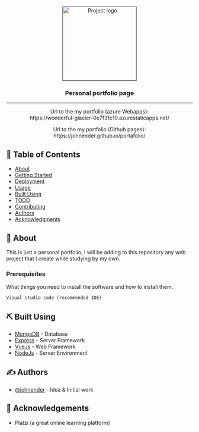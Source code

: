 <p align="center">
  <a href="" rel="noopener">
 <img width=200px height=200px src="https://githubcampus.expert/assets/images/ce-flag.png" alt="Project logo"></a>
</p>

<h3 align="center">Personal portfolio page</h3>

<!-- <div align="center">

[![Status](https://img.shields.io/badge/status-active-success.svg)]()
[![Version](https://img.shields.io/badge/Version-4.0-red)](/LICENSE)

</div> -->

---

<!-- <p align="center"> Learn the skills to build and grow diverse technology communities on campus with training, mentorship, and support from GitHub.
    <br> 
</p>  -->

<p align="center"> Url to the my portfolio (azure Webapps):
  <br>
  https://wonderful-glacier-0e7f31c10.azurestaticapps.net/
  <br>
</p>

<p align="center"> Url to the my portfolio (Github pages):
  <br>
  https://johnender.github.io/portafolio/
  <br>
</p>

## 📝 Table of Contents

- [About](#about)
- [Getting Started](#getting_started)
- [Deployment](#deployment)
- [Usage](#usage)
- [Built Using](#built_using)
- [TODO](../TODO.md)
- [Contributing](../CONTRIBUTING.md)
- [Authors](#authors)
- [Acknowledgments](#acknowledgement)

## 🧐 About <a name = "about"></a>

This is just a personal portfolio, I will be adding to this repository any web project that I create while studying by my own.

<!-- ## 🏁 Getting Started <a name = "getting_started"></a>

These instructions will get you a copy of the project up and running on your local machine for development and testing purposes. See [deployment](#deployment) for notes on how to deploy the project on a live system. -->

### Prerequisites

What things you need to install the software and how to install them.

```
Visual studio code (recommended IDE)
```
<!-- 
### Installing

A step by step series of examples that tell you how to get a development env running.

Say what the step will be

```
Give the example
```

And repeat

```
until finished
```

End with an example of getting some data out of the system or using it for a little demo.

## 🔧 Running the tests <a name = "tests"></a>

Explain how to run the automated tests for this system.

### Break down into end to end tests

Explain what these tests test and why

```
Give an example
```

### And coding style tests

Explain what these tests test and why

```
Give an example
```

## 🎈 Usage <a name="usage"></a>

Add notes about how to use the system.

## 🚀 Deployment <a name = "deployment"></a>

Add additional notes about how to deploy this on a live system. -->

## ⛏️ Built Using <a name = "built_using"></a>

- [MongoDB](https://www.mongodb.com/) - Database
- [Express](https://expressjs.com/) - Server Framework
- [VueJs](https://vuejs.org/) - Web Framework
- [NodeJs](https://nodejs.org/en/) - Server Environment


## ✍️ Authors <a name = "authors"></a>

- [@johnender](https://github.com/johnender) - Idea & Initial work

## 🎉 Acknowledgements <a name = "acknowledgement"></a>

- Platzi (a great online learning platform)
<!-- - Hat tip to anyone whose code was used
- Inspiration
- References -->

